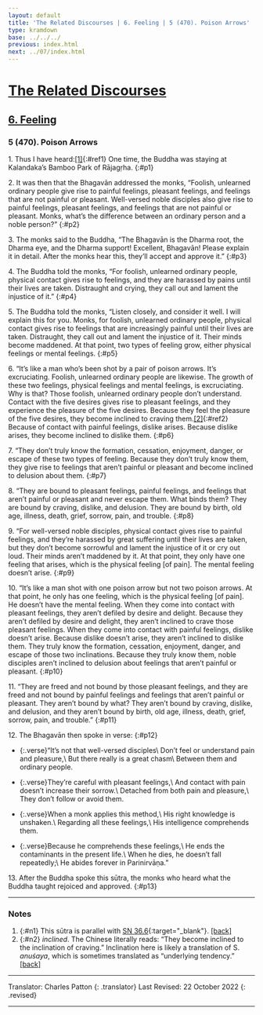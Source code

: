 ```yaml
---
layout: default
title: 'The Related Discourses | 6. Feeling | 5 (470). Poison Arrows'
type: kramdown
base: ../../../
previous: index.html
next: ../07/index.html
---
```


# [The Related Discourses](../index.html)
## [6. Feeling](index.html)
### 5 (470). Poison Arrows

1\. Thus I have heard:[\[1\]](#n1){:#ref1} One time, the Buddha was staying at Kalandaka’s Bamboo Park of Rājagṛha.
{:#p1}

2\. It was then that the Bhagavān addressed the monks, “Foolish, unlearned ordinary people give rise to painful feelings, pleasant feelings, and feelings that are not painful or pleasant. Well-versed noble disciples also give rise to painful feelings, pleasant feelings, and feelings that are not painful or pleasant. Monks, what’s the difference between an ordinary person and a noble person?”
{:#p2}

3\. The monks said to the Buddha, “The Bhagavān is the Dharma root, the Dharma eye, and the Dharma support! Excellent, Bhagavān! Please explain it in detail. After the monks hear this, they’ll accept and approve it.”
{:#p3}

4\. The Buddha told the monks, “For foolish, unlearned ordinary people, physical contact gives rise to feelings, and they are harassed by pains until their lives are taken. Distraught and crying, they call out and lament the injustice of it.”
{:#p4}

5\. The Buddha told the monks, “Listen closely, and consider it well. I will explain this for you. Monks, for foolish, unlearned ordinary people, physical contact gives rise to feelings that are increasingly painful until their lives are taken. Distraught, they call out and lament the injustice of it. Their minds become maddened. At that point, two types of feeling grow, either physical feelings or mental feelings.
{:#p5}

6\. “It’s like a man who’s been shot by a pair of poison arrows. It’s excruciating. Foolish, unlearned ordinary people are likewise. The growth of these two feelings, physical feelings and mental feelings, is excruciating. Why is that? Those foolish, unlearned ordinary people don’t understand. Contact with the five desires gives rise to pleasant feelings, and they experience the pleasure of the five desires. Because they feel the pleasure of the five desires, they become inclined to craving them.[\[2\]](#n2){:#ref2} Because of contact with painful feelings, dislike arises. Because dislike arises, they become inclined to dislike them.
{:#p6}

7\. “They don’t truly know the formation, cessation, enjoyment, danger, or escape of these two types of feeling. Because they don’t truly know them, they give rise to feelings that aren’t painful or pleasant and become inclined to delusion about them.
{:#p7}

8\. “They are bound to pleasant feelings, painful feelings, and feelings that aren’t painful or pleasant and never escape them. What binds them? They are bound by craving, dislike, and delusion. They are bound by birth, old age, illness, death, grief, sorrow, pain, and trouble.
{:#p8}

9\. “For well-versed noble disciples, physical contact gives rise to painful feelings, and they’re harassed by great suffering until their lives are taken, but they don’t become sorrowful and lament the injustice of it or cry  out loud. Their minds aren’t maddened by it. At that point, they only have one feeling that arises, which is the physical feeling [of pain]. The mental feeling doesn’t arise.
{:#p9}

10\. “It’s like a man shot with one poison arrow but not two poison arrows. At that point, he only has one feeling, which is the physical feeling [of pain]. He doesn’t have the mental feeling. When they come into contact with pleasant feelings, they aren’t defiled by desire and delight. Because they aren’t defiled by desire and delight, they aren’t inclined to crave those pleasant feelings. When they come into contact with painful feelings, dislike doesn’t arise. Because dislike doesn’t arise, they aren’t inclined to dislike them. They truly know the formation, cessation, enjoyment, danger, and escape of those two inclinations. Because they truly know them, noble disciples aren’t inclined to delusion about feelings that aren’t painful or pleasant.
{:#p10}

11\. “They are freed and not bound by those pleasant feelings, and they are freed and not bound by painful feelings and feelings that aren’t painful or pleasant. They aren’t bound by what? They aren’t bound by craving, dislike, and delusion, and they aren’t bound by birth, old age, illness, death, grief, sorrow, pain, and trouble.”
{:#p11}

12\. The Bhagavān then spoke in verse:
{:#p12}

* {:.verse}“It’s not that well-versed disciples\\
Don’t feel or understand pain and pleasure,\\
But there really is a great chasm\\
Between them and ordinary people.

* {:.verse}They’re careful with pleasant feelings,\\
And contact with pain doesn’t increase their sorrow.\\
Detached from both pain and pleasure,\\
They don’t follow or avoid them.

* {:.verse}When a monk applies this method,\\
His right knowledge is unshaken.\\
Regarding all these feelings,\\
His intelligence comprehends them.

* {:.verse}Because he comprehends these feelings,\\
He ends the contaminants in the present life.\\
When he dies, he doesn’t fall repeatedly;\\
He abides forever in Parinirvāṇa.”

13\. After the Buddha spoke this sūtra, the monks who heard what the Buddha taught rejoiced and approved.
{:#p13}

---

### Notes

1. {:#n1} This sūtra is parallel with [SN 36.6](https://suttacentral.net/sn36.6){:target="_blank"}. [\[back\]](#ref1)
2. {:#n2} *inclined*. The Chinese literally reads: “They become inclined to the inclination of craving.” Inclination here is likely a translation of S. *anuśaya*, which is sometimes translated as “underlying tendency.” [\[back\]](#ref2)

---

Translator: Charles Patton
{: .translator}
Last Revised: 22 October 2022
{: .revised}

---